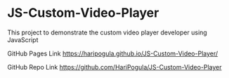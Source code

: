 # JS-Custom-Video-Player

This project to demonstrate the custom video player developer using JavaScript

GitHub Pages Link
https://haripogula.github.io/JS-Custom-Video-Player/

GitHub Repo Link
https://github.com/HariPogula/JS-Custom-Video-Player
